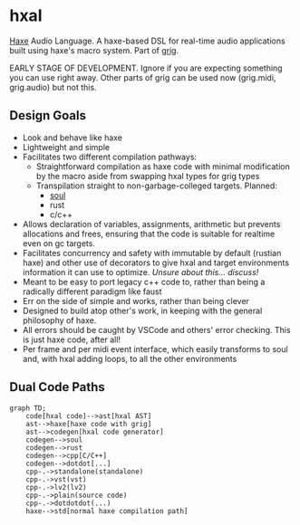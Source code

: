 # hxal

[Haxe](https://haxe.org/) Audio Language. A haxe-based DSL for real-time audio applications built using haxe's macro system. Part of [grig](https://haxe.org/).

EARLY STAGE OF DEVELOPMENT. Ignore if you are expecting something you can use right away. Other parts of grig can be used now (grig.midi, grig.audio) but not this.

## Design Goals

* Look and behave like haxe
* Lightweight and simple
* Facilitates two different compilation pathways:
  * Straightforward compilation as haxe code with minimal modification by the macro aside from swapping hxal types for grig types
  * Transpilation straight to non-garbage-colleged targets. Planned:
    * [soul](https://soul.dev/)
    * rust
    * c/c++
* Allows declaration of variables, assignments, arithmetic but prevents allocations and frees, ensuring that the code is suitable for realtime even on gc targets.
* Facilitates concurrency and safety with immutable by default (rustian haxe) and other use of decorators to give hxal and target environments information it can use to optimize. _Unsure about this... discuss!_
* Meant to be easy to port legacy c++ code to, rather than being a radically different paradigm like faust
* Err on the side of simple and works, rather than being clever
* Designed to build atop other's work, in keeping with the general philosophy of haxe.
* All errors should be caught by VSCode and others' error checking. This is just haxe code, after all!
* Per frame and per midi event interface, which easily transforms to soul and, with hxal adding loops, to all the other environments

## Dual Code Paths

```mermaid
graph TD;
    code[hxal code]-->ast[hxal AST]
    ast-->haxe[haxe code with grig]
    ast-->codegen[hxal code generator]
    codegen-->soul
    codegen-->rust
    codegen-->cpp[C/C++]
    codegen-->dotdot[...]
    cpp-.->standalone(standalone)
    cpp-.->vst(vst)
    cpp-.->lv2(lv2)
    cpp-.->plain(source code)
    cpp-.->dotdotdot(...)
    haxe-->std[normal haxe compilation path]
```